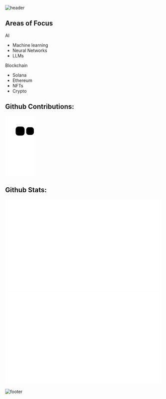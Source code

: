 <!-- https://github.com/jstrieb/github-stats -->
<!-- https://github.com/gleich/profile_stack -->
<!-- https://github.com/abhisheknaiidu/awesome-github-profile-readme#github-actions- -->

<!-- https://github.com/kyechan99/capsule-render -->
<!-- https://github.com/jstrieb/github-stats -->
<!-- https://github.com/gleich/profile_stack -->
<!-- https://github.com/abhisheknaiidu/awesome-github-profile-readme#github-actions- -->

<!-- https://github.com/kyechan99/capsule-render -->
<!-- https://github.com/jstrieb/github-stats -->
<!-- https://github.com/gleich/profile_stack -->
<!-- https://github.com/abhisheknaiidu/awesome-github-profile-readme#github-actions- -->

<!-- https://github.com/kyechan99/capsule-render -->
![header](https://capsule-render.vercel.app/api?type=waving&color=0:FFB7C5,100:FFD93D&height=250&section=header&text=Emerging%20Tech%20Sofware%20Developer&fontSize=40)


## Areas of Focus
AI
- Machine learning
- Neural Networks
- LLMs
  
Blockchain
- Solana
- Ethereum
- NFTs
- Crypto

## Github Contributions:

![snake gif](https://github.com/jrocca82/jrocca82/blob/output/github-contribution-grid-snake.svg)

## Github Stats:
<p alignItems="center" justifyContent="space-between">
<img src="https://github.com/jrocca82/git-profile/blob/master/generated/overview.svg" />
<img src="https://github.com/jrocca82/git-profile/blob/master/generated/languages.svg" />
</p>

![footer](https://capsule-render.vercel.app/api?section=footer&type=waving&color=0:FFB7C5,100:FFD93D)
